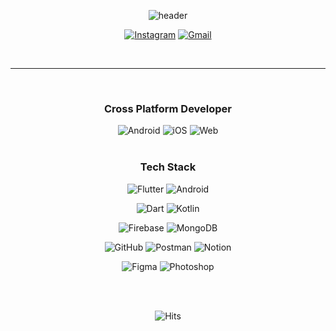 <div align="center">

![header](https://capsule-render.vercel.app/api?type=soft&color=d3d4d5&height=120&section=header&fontColor=000000&text=smalleyescoding&fontSize=40&animation=fadeIn)

[![Instagram](https://img.shields.io/badge/Instagram-d3d4d5?style=for-the-badge&logo=Instagram&logoColor=E4405F)](https://www.instagram.com/smalleyescoding/)
[![Gmail](https://img.shields.io/badge/smalleyescoding%40gmail.com-d3d4d5?style=for-the-badge&logo=Gmail&logoColor=EA4335)](mailto:smalleyescoding@gmail.com)
  
<br>
  
---
  
<br>
  
### Cross Platform Developer


![Android](https://img.shields.io/badge/AOS-00D8F7?style=for-the-badge&logo=Google%20Play&logoColor=FFFFFF)
![iOS](https://img.shields.io/badge/iOS-0D96F6?style=for-the-badge&logo=App%20Store&logoColor=FFFFFF)
![Web](https://img.shields.io/badge/Web-DC392D?style=for-the-badge&logo=Google%20Chrome&logoColor=FFFFFF)
<br>
<br>
### Tech Stack
  
![Flutter](https://img.shields.io/badge/Flutter-02569B?style=for-the-badge&logo=Flutter&logoColor=FFFFFF)
![Android](https://img.shields.io/badge/Android-3DDC84?style=for-the-badge&logo=Android&logoColor=FFFFFF)

![Dart](https://img.shields.io/badge/Dart-0175C2?style=for-the-badge&logo=Dart&logoColor=FFFFFF)
![Kotlin](https://img.shields.io/badge/Kotlin-7F52FF?style=for-the-badge&logo=Kotlin&logoColor=FFFFFF)

![Firebase](https://img.shields.io/badge/Firebase-FFCA28?style=for-the-badge&logo=Firebase&logoColor=FFFFFF)
![MongoDB](https://img.shields.io/badge/MongoDB-47A248?style=for-the-badge&logo=MongoDB&logoColor=FFFFFF)

![GitHub](https://img.shields.io/badge/GitHub-181717?style=for-the-badge&logo=GitHub&logoColor=FFFFFF)
![Postman](https://img.shields.io/badge/Postman-FF6C37?style=for-the-badge&logo=Postman&logoColor=FFFFFF)
![Notion](https://img.shields.io/badge/Notion-000000?style=for-the-badge&logo=Notion&logoColor=FFFFFF)

![Figma](https://img.shields.io/badge/Figma-F24E1E?style=for-the-badge&logo=Figma&logoColor=FFFFFF)
![Photoshop](https://img.shields.io/badge/Photoshop-31A8FF?style=for-the-badge&logo=Adobe%20Photoshop&logoColor=FFFFFF)
  
<br>
<br>
  
![Hits](https://hits.seeyoufarm.com/api/count/incr/badge.svg?url=https%3A%2F%2Fgithub.com%2Fsmalleyescoding%2Fhit-counter&count_bg=%23858585&title_bg=%23000000&icon=&icon_color=%23E7E7E7&title=Hits&edge_flat=false)
